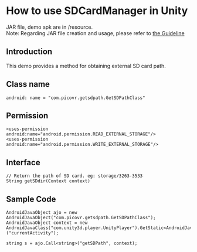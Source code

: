 # How to use SDCardManager in Unity

JAR file, demo apk are in /resource.    
Note: Regarding JAR file creation and usage, please refer to [the Guideline](https://github.com/picoxr/support/blob/master/How%20to%20Use%20JAR%20file%20in%20Unity%20project%20on%20Pico%20Device.docx)

## Introduction
This demo provides a method for obtaining external SD card path.

## Class name
```
android: name = "com.picovr.getsdpath.GetSDPathClass"
```

## Permission
```
<uses-permission android:name="android.permission.READ_EXTERNAL_STORAGE"/>    
<uses-permission android:name="android.permission.WRITE_EXTERNAL_STORAGE"/>
```

## Interface
```
// Return the path of SD card. eg: storage/3263-3533 
String getSDdir(Context context)
```

## Sample Code
```
AndroidJavaObject ajo = new AndroidJavaObject("com.picovr.getsdpath.GetSDPathClass");
AndroidJavaObject context = new AndroidJavaClass("com.unity3d.player.UnityPlayer").GetStatic<AndroidJavaObject>("currentActivity");

string s = ajo.Call<string>("getSDPath", context);
```


